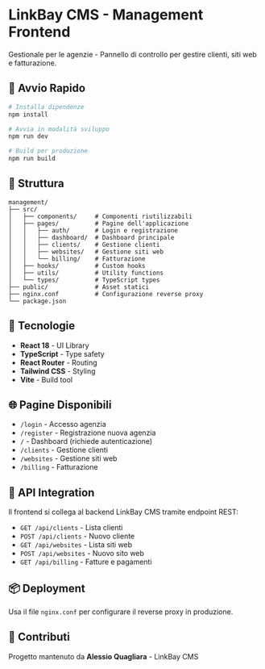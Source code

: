 # LinkBay CMS - Management Frontend

Gestionale per le agenzie - Pannello di controllo per gestire clienti, siti web e fatturazione.

## 🚀 Avvio Rapido

```bash
# Installa dipendenze
npm install

# Avvia in modalità sviluppo
npm run dev

# Build per produzione
npm run build
```

## 📁 Struttura

```
management/
├── src/
│   ├── components/     # Componenti riutilizzabili
│   ├── pages/          # Pagine dell'applicazione
│   │   ├── auth/       # Login e registrazione
│   │   ├── dashboard/  # Dashboard principale
│   │   ├── clients/    # Gestione clienti
│   │   ├── websites/   # Gestione siti web
│   │   └── billing/    # Fatturazione
│   ├── hooks/          # Custom hooks
│   ├── utils/          # Utility functions
│   └── types/          # TypeScript types
├── public/             # Asset statici
├── nginx.conf          # Configurazione reverse proxy
└── package.json
```

## 🔧 Tecnologie

- **React 18** - UI Library
- **TypeScript** - Type safety
- **React Router** - Routing
- **Tailwind CSS** - Styling
- **Vite** - Build tool

## 🌐 Pagine Disponibili

- `/login` - Accesso agenzia
- `/register` - Registrazione nuova agenzia
- `/` - Dashboard (richiede autenticazione)
- `/clients` - Gestione clienti
- `/websites` - Gestione siti web
- `/billing` - Fatturazione

## 🔌 API Integration

Il frontend si collega al backend LinkBay CMS tramite endpoint REST:

- `GET /api/clients` - Lista clienti
- `POST /api/clients` - Nuovo cliente
- `GET /api/websites` - Lista siti web
- `POST /api/websites` - Nuovo sito web
- `GET /api/billing` - Fatture e pagamenti

## 📦 Deployment

Usa il file `nginx.conf` per configurare il reverse proxy in produzione.

## 🤝 Contributi

Progetto mantenuto da **Alessio Quagliara** - LinkBay CMS